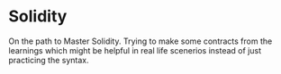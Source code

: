 # Solidity
 On the path to Master Solidity. Trying to make some contracts from the learnings which might be helpful in real life scenerios instead of just practicing the syntax.

